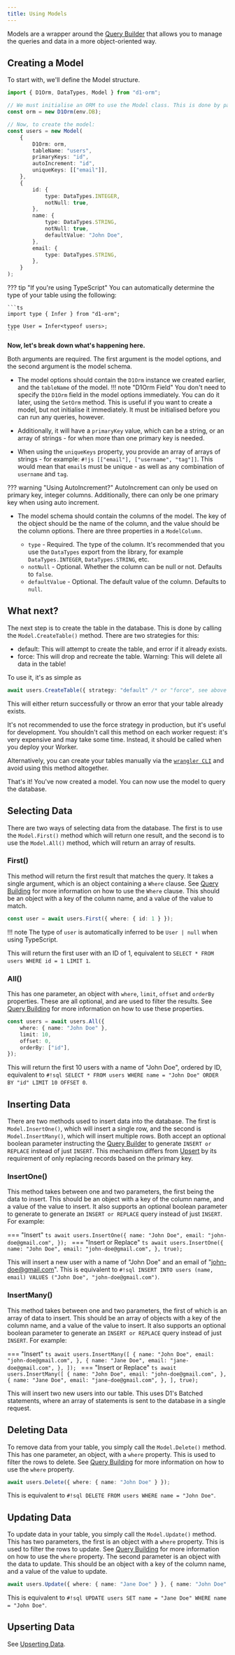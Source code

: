 ```yaml
---
title: Using Models
---
```


Models are a wrapper around the [Query Builder](./query-building.md) that allows you to manage the queries and data in a more object-oriented way.

## Creating a Model

To start with, we'll define the Model structure.

```ts linenums="1"
import { D1Orm, DataTypes, Model } from "d1-orm";

// We must initialise an ORM to use the Model class. This is done by passing in a D1Database instance (in this case it's bound to the `env.DB` environment variable).
const orm = new D1Orm(env.DB);

// Now, to create the model:
const users = new Model(
	{
		D1Orm: orm,
		tableName: "users",
		primaryKeys: "id",
		autoIncrement: "id",
		uniqueKeys: [["email"]],
	},
	{
		id: {
			type: DataTypes.INTEGER,
			notNull: true,
		},
		name: {
			type: DataTypes.STRING,
			notNull: true,
			defaultValue: "John Doe",
		},
		email: {
			type: DataTypes.STRING,
		},
	}
);
```

??? tip "If you're using TypeScript"
	You can automatically determine the type of your table using the following:

	```ts
	import type { Infer } from "d1-orm";

	type User = Infer<typeof users>;
	```

**Now, let's break down what's happening here.**

Both arguments are required. The first argument is the model options, and the second argument is the model schema.

- The model options should contain the `D1Orm` instance we created earlier, and the `tableName` of the model. 
!!! note "D1Orm Field"
	You don't need to specify the `D1Orm` field in the model options immediately. You can do it later, using the `SetOrm` method. This is useful if you want to create a model, but not initialise it immediately. It must be initialised before you can run any queries, however.

- Additionally, it will have a `primaryKey` value, which can be a string, or an array of strings - for when more than one primary key is needed. 
- When using the `uniqueKeys` property, you provide an array of arrays of strings - for example: `#!js [["email"], ["username", "tag"]]`. This would mean that `email`s must be unique - as well as any combination of `username` and `tag`.

??? warning "Using AutoIncrement?"
	AutoIncrement can only be used on primary key, integer columns. Additionally, there can only be one primary key when using auto increment.

- The model schema should contain the columns of the model. The key of the object should be the name of the column, and the value should be the column options. There are three properties in a `ModelColumn`.

	- `type` - Required. The type of the column. It's recommended that you use the `DataTypes` export from the library, for example `DataTypes.INTEGER`, `DataTypes.STRING`, etc.
	- `notNull` - Optional. Whether the column can be null or not. Defaults to `false`.
	- `defaultValue` - Optional. The default value of the column. Defaults to `null`.

## What next?

The next step is to create the table in the database. This is done by calling the `Model.CreateTable()` method. There are two strategies for this:

- default: This will attempt to create the table, and error if it already exists.
- force: This will drop and recreate the table. Warning: This will delete all data in the table!

To use it, it's as simple as

```ts
await users.CreateTable({ strategy: "default" /* or "force", see above */ });
```

This will either return successfully or throw an error that your table already exists.

It's not recommended to use the force strategy in production, but it's useful for development.
You shouldn't call this method on each worker request: it's very expensive and may take some time. Instead, it should be called when you deploy your Worker.

Alternatively, you can create your tables manually via the [`wrangler CLI`](https://developers.cloudflare.com/workers/wrangler/) and avoid using this method altogether.

That's it! You've now created a model. You can now use the model to query the database.

## Selecting Data

There are two ways of selecting data from the database. The first is to use the `Model.First()` method which will return one result, and the second is to use the `Model.All()` method, which will return an array of results.

### First()

This method will return the first result that matches the query. It takes a single argument, which is an object containing a `Where` clause. See [Query Building](./query-building.md) for more information on how to use the `Where` clause. This should be an object with a key of the column name, and a value of the value to match.

```ts
const user = await users.First({ where: { id: 1 } });
```

!!! note 
	The type of `user` is automatically inferred to be `User | null` when using TypeScript.

This will return the first user with an ID of 1, equivalent to `SELECT * FROM users WHERE id = 1 LIMIT 1`.

### All()

This has one parameter, an object with `where`, `limit`, `offset` and `orderBy` properties. These are all optional, and are used to filter the results. See [Query Building](./query-building.md) for more information on how to use these properties.

```ts
const users = await users.All({
	where: { name: "John Doe" },
	limit: 10,
	offset: 0,
	orderBy: ["id"],
});
```

This will return the first 10 users with a name of "John Doe", ordered by ID, equivalent to `#!sql SELECT * FROM users WHERE name = "John Doe" ORDER BY "id" LIMIT 10 OFFSET 0`.

## Inserting Data

There are two methods used to insert data into the database. The first is `Model.InsertOne()`, which will insert a single row, and the second is `Model.InsertMany()`, which will insert multiple rows. Both accept an optional boolean parameter instructing the [Query Builder](./query-building.md) to generate `INSERT or REPLACE` instead of just `INSERT`. This mechanism differs from [Upsert](./upserting.md) by its requirement of only replacing records based on the primary key.

### InsertOne()

This method takes between one and two parameters, the first being the data to insert. This should be an object with a key of the column name, and a value of the value to insert. It also supports an optional boolean parameter to generate to generate an `INSERT or REPLACE` query instead of just `INSERT`. For example:

=== "Insert"
	```ts
	await users.InsertOne({
		name: "John Doe",
		email: "john-doe@gmail.com",
	});
	```
=== "Insert or Replace"
	```ts
	await users.InsertOne({
		name: "John Doe",
		email: "john-doe@gmail.com",
	}, true);
	```

This will insert a new user with a name of "John Doe" and an email of "john-doe@gmail.com". This is equivalent to `#!sql INSERT INTO users (name, email) VALUES ("John Doe", "john-doe@gmail.com")`.

### InsertMany()

This method takes between one and two parameters, the first of which is an array of data to insert. This should be an array of objects with a key of the column name, and a value of the value to insert. It also supports an optional boolean parameter to generate an `INSERT or REPLACE` query instead of just `INSERT`. For example:

=== "Insert"
	```ts
	await users.InsertMany([
		{
			name: "John Doe",
			email: "john-doe@gmail.com",
		},
		{
			name: "Jane Doe",
			email: "jane-doe@gmail.com",
		},
	]);
	```
=== "Insert or Replace"
	```ts
	await users.InsertMany([
		{
			name: "John Doe",
			email: "john-doe@gmail.com",
		},
		{
			name: "Jane Doe",
			email: "jane-doe@gmail.com",
		},
	], true);
	```

This will insert two new users into our table. This uses D1's Batched statements, where an array of statements is sent to the database in a single request.

## Deleting Data

To remove data from your table, you simply call the `Model.Delete()` method. This has one parameter, an object, with a `where` property. This is used to filter the rows to delete. See [Query Building](./query-building.md) for more information on how to use the `where` property.

```ts
await users.Delete({ where: { name: "John Doe" } });
```

This is equivalent to `#!sql DELETE FROM users WHERE name = "John Doe"`.

## Updating Data

To update data in your table, you simply call the `Model.Update()` method. This has two parameters, the first is an object with a `where` property. This is used to filter the rows to update. See [Query Building](./query-building.md) for more information on how to use the `where` property. The second parameter is an object with the data to update. This should be an object with a key of the column name, and a value of the value to update.

```ts
await users.Update({ where: { name: "Jane Doe" } }, { name: "John Doe" });
```

This is equivalent to `#!sql UPDATE users SET name = "Jane Doe" WHERE name = "John Doe"`.

## Upserting Data

See [Upserting Data](./upserting.md).

